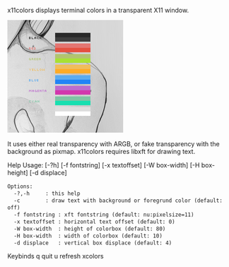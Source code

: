 x11colors displays terminal colors in a transparent X11 window.  

![screenshot](http://github.com/mmso/x11colors/raw/master/x11colors-screenshot.png)

It uses either real transparency with ARGB, or fake transparency with the background as pixmap. x11colors requires libxft for drawing text.

Help
	Usage:  [-?h] [-f fontstring] [-x textoffset] [-W box-width] [-H box-height] [-d displace]

	Options:
	  -?,-h		: this help
	  -c		: draw text with background or foregrund color (default: off)
	  -f fontstring	: xft fontstring (default: nu:pixelsize=11)
	  -x textoffset	: horizontal text offset (default: 0)
	  -W box-width	: height of colorbox (default: 80)
	  -H box-width	: width of colorbox (default: 10)
	  -d displace	: vertical box displace (default: 4)

Keybinds
	q	quit
	u	refresh xcolors
